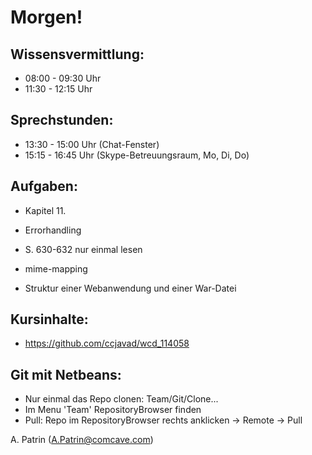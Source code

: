 # Morgen!

## Wissensvermittlung:

- 08:00 - 09:30 Uhr
- 11:30 - 12:15 Uhr

## Sprechstunden:

- 13:30 - 15:00 Uhr (Chat-Fenster)
- 15:15 - 16:45 Uhr (Skype-Betreuungsraum, Mo, Di, Do)

## Aufgaben:

- Kapitel 11.
- Errorhandling
- S. 630-632 nur einmal lesen
- mime-mapping

- Struktur einer Webanwendung und einer War-Datei

## Kursinhalte:
- https://github.com/ccjavad/wcd_114058

## Git mit Netbeans:
- Nur einmal das Repo clonen: Team/Git/Clone...
- Im Menu 'Team' RepositoryBrowser finden
- Pull: Repo im RepositoryBrowser rechts anklicken -> Remote -> Pull


A. Patrin (A.Patrin@comcave.com)

